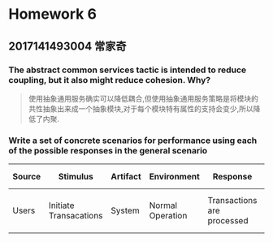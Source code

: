 # Homework 6
## 2017141493004 常家奇

### The abstract common services tactic is intended to reduce coupling, but it also might reduce cohesion. Why?

> 使用抽象通用服务确实可以降低耦合,但使用抽象通用服务策略是将模块的共性抽象出来成一个抽象模块,对于每个模块特有属性的支持会变少,所以降低了内聚.

### Write a set of concrete scenarios for performance using each of the possible responses in the general scenario

Source | Stimulus | Artifact | Environment | Response | Response Measure
-------|----------|----------|-------------|----------|-----------------
Users | Initiate Transacations | System | Normal Operation | Transactions are processed | Average Latency of Two Seconds

